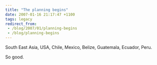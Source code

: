 ```yaml
---
title: "The planning begins"
date: 2007-01-16 21:17:47 +1100
tags: legacy
redirect_from:
 - /blog/2007/01/planning-begins
 - /blog/planning-begins
---
```


South East Asia, USA, Chile, Mexico, Belize, Guatemala, Ecuador, Peru.

So good.
